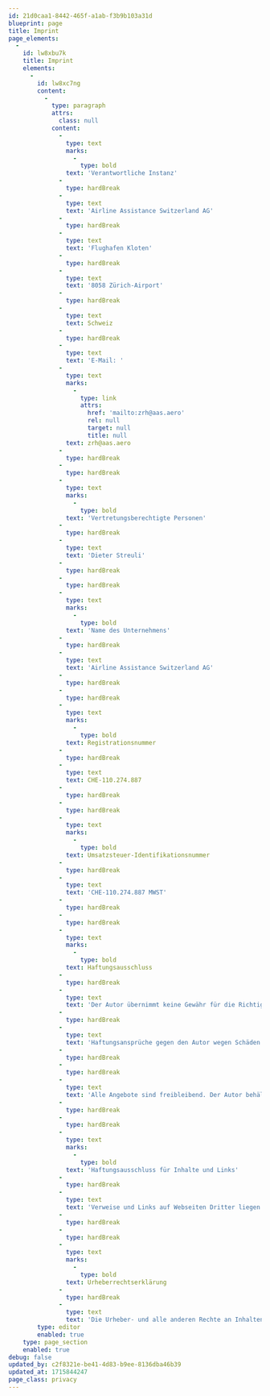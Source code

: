 ```yaml
---
id: 21d0caa1-8442-465f-a1ab-f3b9b103a31d
blueprint: page
title: Imprint
page_elements:
  -
    id: lw8xbu7k
    title: Imprint
    elements:
      -
        id: lw8xc7ng
        content:
          -
            type: paragraph
            attrs:
              class: null
            content:
              -
                type: text
                marks:
                  -
                    type: bold
                text: 'Verantwortliche Instanz'
              -
                type: hardBreak
              -
                type: text
                text: 'Airline Assistance Switzerland AG'
              -
                type: hardBreak
              -
                type: text
                text: 'Flughafen Kloten'
              -
                type: hardBreak
              -
                type: text
                text: '8058 Zürich-Airport'
              -
                type: hardBreak
              -
                type: text
                text: Schweiz
              -
                type: hardBreak
              -
                type: text
                text: 'E-Mail: '
              -
                type: text
                marks:
                  -
                    type: link
                    attrs:
                      href: 'mailto:zrh@aas.aero'
                      rel: null
                      target: null
                      title: null
                text: zrh@aas.aero
              -
                type: hardBreak
              -
                type: hardBreak
              -
                type: text
                marks:
                  -
                    type: bold
                text: 'Vertretungsberechtigte Personen'
              -
                type: hardBreak
              -
                type: text
                text: 'Dieter Streuli'
              -
                type: hardBreak
              -
                type: hardBreak
              -
                type: text
                marks:
                  -
                    type: bold
                text: 'Name des Unternehmens'
              -
                type: hardBreak
              -
                type: text
                text: 'Airline Assistance Switzerland AG'
              -
                type: hardBreak
              -
                type: hardBreak
              -
                type: text
                marks:
                  -
                    type: bold
                text: Registrationsnummer
              -
                type: hardBreak
              -
                type: text
                text: CHE-110.274.887
              -
                type: hardBreak
              -
                type: hardBreak
              -
                type: text
                marks:
                  -
                    type: bold
                text: Umsatzsteuer-Identifikationsnummer
              -
                type: hardBreak
              -
                type: text
                text: 'CHE-110.274.887 MWST'
              -
                type: hardBreak
              -
                type: hardBreak
              -
                type: text
                marks:
                  -
                    type: bold
                text: Haftungsausschluss
              -
                type: hardBreak
              -
                type: text
                text: 'Der Autor übernimmt keine Gewähr für die Richtigkeit, Genauigkeit, Aktualität, Zuverlässigkeit und Vollständigkeit der Informationen.'
              -
                type: hardBreak
              -
                type: text
                text: 'Haftungsansprüche gegen den Autor wegen Schäden materieller oder immaterieller Art, die aus dem Zugriff oder der Nutzung bzw. Nichtnutzung der veröffentlichten Informationen, durch Missbrauch der Verbindung oder durch technische Störungen entstanden sind, werden ausgeschlossen.'
              -
                type: hardBreak
              -
                type: hardBreak
              -
                type: text
                text: 'Alle Angebote sind freibleibend. Der Autor behält es sich ausdrücklich vor, Teile der Seiten oder das gesamte Angebot ohne gesonderte Ankündigung zu verändern, zu ergänzen, zu löschen oder die Veröffentlichung zeitweise oder endgültig einzustellen.'
              -
                type: hardBreak
              -
                type: hardBreak
              -
                type: text
                marks:
                  -
                    type: bold
                text: 'Haftungsausschluss für Inhalte und Links'
              -
                type: hardBreak
              -
                type: text
                text: 'Verweise und Links auf Webseiten Dritter liegen ausserhalb unseres Verantwortungsbereichs. Es wird jegliche Verantwortung für solche Webseiten abgelehnt. Der Zugriff und die Nutzung solcher Webseiten erfolgen auf eigene Gefahr des jeweiligen Nutzers.'
              -
                type: hardBreak
              -
                type: hardBreak
              -
                type: text
                marks:
                  -
                    type: bold
                text: Urheberrechtserklärung
              -
                type: hardBreak
              -
                type: text
                text: 'Die Urheber- und alle anderen Rechte an Inhalten, Bildern, Fotos oder anderen Dateien auf dieser Website, gehören ausschliesslich Airline Assistance Switzerland AG oder den speziell genannten Rechteinhabern. Für die Reproduktion jeglicher Elemente ist die schriftliche Zustimmung des Urheberrechtsträgers im Voraus einzuholen.'
        type: editor
        enabled: true
    type: page_section
    enabled: true
debug: false
updated_by: c2f8321e-be41-4d83-b9ee-8136dba46b39
updated_at: 1715844247
page_class: privacy
---
```

